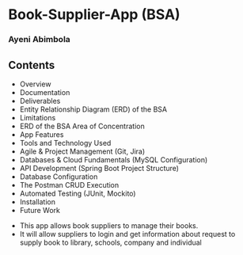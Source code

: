 # Book-Supplier-App (BSA)

### Ayeni Abimbola 

## Contents
* Overview
* Documentation
* Deliverables
* Entity Relationship Diagram (ERD) of the BSA
* Limitations
* ERD of the BSA Area of Concentration
* App Features
* Tools and Technology Used
* Agile & Project Management (Git, Jira)
* Databases & Cloud Fundamentals (MySQL Configuration)
* API Development (Spring Boot Project Structure)
* Database Configuration
* The Postman CRUD Execution
* Automated Testing (JUnit, Mockito)
* Installation
* Future Work

- This app allows book suppliers to manage their books.  
- It will allow suppliers to login and get information about request to supply book to library, schools, company and individual 
### 


